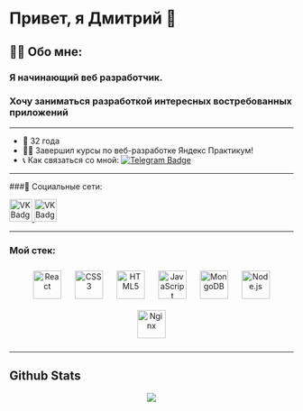 # Привет, я Дмитрий 🚀
##  👨‍💻 Обо мне:
###  Я начинающий веб разработчик.
### Хочу заниматься разработкой интересных востребованных приложений
___


- 👴 32 года
- 👨‍🏫 Завершил курсы по веб-разработке Яндекс Практикум!
- 📞 Как связаться со мной: [![Telegram Badge](https://img.shields.io/badge/-dkey_47-blue?style=flat&logo=Telegram&logoColor=white)](https://t.me/dkey_47)

___

###🤝 Социальные сети:

  <div id="badges">
    <a href="https://vk.com/dkey47" target="_blank">
      <img src="https://cdn-icons-png.flaticon.com/512/145/145813.png" width="40" height="40" alt="VK Badge"/>
    </a>
    <a href="https://t.me/dkey_47" target="_blank">
      <img src="https://img.icons8.com/?size=48&id=jZ1z64hEYYLW&format=png" width="40" height="40" alt="VK Badge"/>
    </a>
  </div>

---

### Мой стек:

<div align="center">  
<a href="https://reactjs.org/" target="_blank"><img style="margin: 10px" src="https://profilinator.rishav.dev/skills-assets/react-original-wordmark.svg" alt="React" height="50" /></a>  
<a href="https://www.w3schools.com/css/" target="_blank"><img style="margin: 10px" src="https://profilinator.rishav.dev/skills-assets/css3-original-wordmark.svg" alt="CSS3" height="50" /></a>  
<a href="https://en.wikipedia.org/wiki/HTML5" target="_blank"><img style="margin: 10px" src="https://profilinator.rishav.dev/skills-assets/html5-original-wordmark.svg" alt="HTML5" height="50" /></a>   
<a href="https://www.javascript.com/" target="_blank"><img style="margin: 10px" src="https://profilinator.rishav.dev/skills-assets/javascript-original.svg" alt="JavaScript" height="50" /></a>  
<a href="https://www.mongodb.com/" target="_blank"><img style="margin: 10px" src="https://profilinator.rishav.dev/skills-assets/mongodb-original-wordmark.svg" alt="MongoDB" height="50" /></a>  
<a href="https://nodejs.org/" target="_blank"><img style="margin: 10px" src="https://profilinator.rishav.dev/skills-assets/nodejs-original-wordmark.svg" alt="Node.js" height="50" /></a>  
<a href="https://www.nginx.com/" target="_blank"><img style="margin: 10px" src="https://profilinator.rishav.dev/skills-assets/nginx-original.svg" alt="Nginx" height="50" /></a>  
</div>
</td><td valign="top" width="33%">

---

## Github Stats  
<div align="center"><img src="https://github-readme-stats.vercel.app/api?username=dkey477&show_icons=true&count_private=true&hide_border=true" align="center" /></div>  

<br/>  
